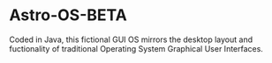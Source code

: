 # Astro-OS-BETA
Coded in Java, this fictional GUI OS mirrors the desktop layout and fuctionality of traditional Operating System Graphical User Interfaces.
